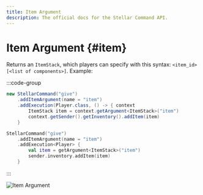 ```yaml
---
title: Item Argument
description: The official docs for the Stellar Command API.
---
```


# Item Argument {#item}

Returns an `ItemStack`, which players can specify with this syntax: `<item_id>[<list of components>]`. Example:

:::code-group
```Java
new StellarCommand("give")
    .addItemArgument(name = "item")
    .addExecution(Player.class, () -> { context
        ItemStack item = context.getArgument<ItemStack>("item")
        context.getSender().getInventory().addItem(item)
    }
```
```Kotlin
StellarCommand("give")
    .addItemArgument(name = "item")
    .addExecution<Player> {
        val item = getArgument<ItemStack>("item")
        sender.inventory.addItem(item)
    }
```
:::

<ArgumentParser placeholder="minecraft:diamond_sword[damage=2000]" regex="^(minecraft:[a-zA-Z]+|[a-zA-Z]+)(\[([a-zA-Z]+=\S+)?\])?$" />

![Item Argument](https://cdn.lutto.dev/stellar/gifs/items/item.gif)